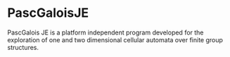 # PascGaloisJE
PascGalois JE is a platform independent program developed for the exploration of one and two dimensional cellular automata over finite group structures.
